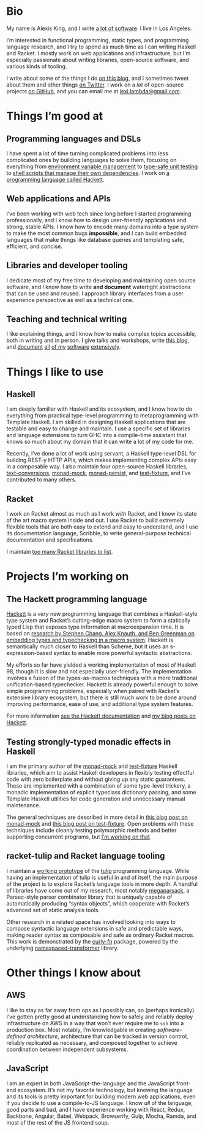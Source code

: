 # Bio

My name is Alexis King, and I write [a lot of software][github-repos]. I live in Los Angeles.

I’m interested in functional programming, static types, and programming language research, and I try to spend as much time as I can writing Haskell and Racket. I mostly work on web applications and infrastructure, but I’m especially passionate about writing libraries, open-source software, and various kinds of tooling.

I write about some of the things I do [on this blog](/), and I sometimes tweet about them and other things [on Twitter][twitter]. I work on a *lot* of open-source projects [on GitHub][github], and you can email me at [lexi.lambda@gmail.com][email].

# Things I’m good at

## Programming languages and DSLs

I have spent a lot of time turning complicated problems into less complicated ones by building languages to solve them, focusing on everything from [environment variable management][envy] to [type-safe unit testing][monad-mock] to [shell scripts that manage their own dependencies][scripty]. I work on [a programming language called Hackett](#the-hackett-programming-language).

## Web applications and APIs

I’ve been working with web tech since long before I started programming professionally, and I know how to design user-friendly applications and strong, stable APIs. I know how to encode many domains into a type system to make the most common bugs **impossible**, and I can build embedded languages that make things like database queries and templating safe, efficient, and concise.

## Libraries and developer tooling

I dedicate most of my free time to developing and maintaining open source software, and I know how to write **and document** watertight abstractions that can be used and reused. I approach library interfaces from a user experience perspective as well as a technical one.

## Teaching and technical writing

I like explaining things, and I know how to make complex topics accessible, both in writing and in person. I give talks and workshops, write [this blog](/), and [document][hackett-doc] [all][megaparsack-doc] [of my][functional-doc] [software][lens-doc] [extensively][test-fixture-doc].

# Things I like to use

## Haskell

I am deeply familiar with Haskell and its ecosystem, and I know how to do everything from practical type-level programming to metaprogramming with Template Haskell. I am skilled in designing Haskell applications that are testable and easy to change and maintain. I use a specific set of libraries and language extensions to turn GHC into a compile-time assistant that knows so much about my domain that it can write a lot of my code for me.

Recently, I’ve done a lot of work using servant, a Haskell type-level DSL for building REST-y HTTP APIs, which makes implementing complex APIs easy in a composable way. I also maintain four open-source Haskell libraries, [text-conversions][], [monad-mock][], [monad-persist][], and [test-fixture][], and I’ve contributed to many others.

## Racket

I work *on* Racket almost as much as I work *with* Racket, and I know its state of the art macro system inside and out. I use Racket to build extremely flexible tools that are both easy to extend and easy to understand, and I use its documentation language, Scribble, to write general-purpose technical documentation and specifications.

I maintain [too many Racket libraries to list][racket-my-packages].

# Projects I’m working on

## The Hackett programming language

[Hackett][hackett] is a *very* new programming language that combines a Haskell-style type system and Racket’s cutting-edge macro system to form a statically typed Lisp that exposes type information at macroexpansion time. It is based on [research by Stephen Chang, Alex Knauth, and Ben Greenman on embedding types and typechecking in a macro system][types-as-macros]. Hackett is semantically much closer to Haskell than Scheme, but it uses an s-expression-based syntax to enable more powerful syntactic abstractions.

My efforts so far have yielded a working implementation of most of Haskell 98, though it is slow and not especially user-friendly. The implementation involves a fusion of the types-as-macros techniques with a more traditional unification-based typechecker. Hackett is already powerful enough to solve simple programming problems, especially when paired with Racket’s extensive library ecosystem, but there is still much work to be done around improving performance, ease of use, and additional type system features.

For more information [see the Hackett documentation][hackett-doc] and [my blog posts on Hackett][hackett-blog-posts].

## Testing strongly-typed monadic effects in Haskell

I am the primary author of the [monad-mock][] and [test-fixture][] Haskell libraries, which aim to assist Haskell developers in flexibly testing effectful code with zero boilerplate and without giving up any static guarantees. These are implemented with a combination of some type-level trickery, a monadic implementation of explicit typeclass dictionary passing, and some Template Haskell utilities for code generation and unnecessary manual maintenance.

The general techniques are described in more detail in [this blog post on monad-mock][monad-mock-blog-post] and [this blog post on test-fixture][haskell-testing-blog-post]. Open problems with these techniques include cleanly testing polymorphic methods and better supporting concurrent programs, but [I’m working on that][test-fixture-polymorphic-issue].

## racket-tulip and Racket language tooling

I maintain a [working prototype][racket-tulip] of the [tulip][tulip-lang] programming language. While having an implementation of tulip is useful in and of itself, the main purpose of the project is to explore Racket’s language tools in more depth. A handful of libraries have come out of my research, most notably [megaparsack][megaparsack], a Parsec-style parser combinator library that is uniquely capable of automatically producing “syntax objects”, which cooperate with Racket’s advanced set of static analysis tools.

Other research in a related space has involved looking into ways to compose syntactic language extensions in safe and predictable ways, making reader syntax as composable and safe as ordinary Racket macros. This work is demonstrated by the [curly-fn][curly-fn] package, powered by the underlying [namespaced-transformer][namespaced-transformer] library.

# Other things I know about

## AWS

I like to stay as far away from ops as I possibly can, so (perhaps ironically) I’ve gotten pretty good at understanding how to safely and reliably deploy infrastructure on AWS in a way that won’t ever require me to `ssh` into a production box. Most notably, I’m knowledgable in creating *software-defined architecture*, architecture that can be tracked in version control, reliably replicated as necessary, and composed together to achieve coordination between independent subsystems.

## JavaScript

I am an expert in both JavaScript-the-language and the JavaScript front-end ecosystem. It’s not my favorite technology, but knowing the language and its tools is pretty important for building modern web applications, even if you decide to use a compile-to-JS language. I know *all* of the language, good parts and bad, and I have experience working with React, Redux, Backbone, Angular, Babel, Webpack, Browserify, Gulp, Mocha, Ramda, and most of the rest of the JS frontend soup.


[curly-fn]: https://github.com/lexi-lambda/racket-curly-fn
[email]: mailto:lexi.lambda@gmail.com
[envy]: https://github.com/lexi-lambda/envy
[functional-doc]: http://docs.racket-lang.org/functional/interfaces.html
[github]: https://github.com/lexi-lambda
[github-repos]: https://github.com/lexi-lambda?tab=repositories
[hackett]: https://github.com/lexi-lambda/hackett
[hackett-announcement]: /blog/2017/01/02/rascal-a-haskell-with-more-parentheses/
[hackett-blog-posts]: /tags/hackett.html
[hackett-doc]: https://pkg-build.racket-lang.org/doc/hackett@hackett-doc/
[haskell-testing-blog-post]: /blog/2016/10/03/using-types-to-unit-test-in-haskell/
[lens-doc]: http://docs.racket-lang.org/lens/lens-guide.html
[megaparsack]: https://github.com/lexi-lambda/megaparsack
[megaparsack-doc]: http://docs.racket-lang.org/megaparsack/index.html
[monad-persist]: https://github.com/cjdev/monad-persist
[monad-mock]: https://github.com/cjdev/monad-mock
[monad-mock-blog-post]: /blog/2017/06/29/unit-testing-effectful-haskell-with-monad-mock/
[namespaced-transformer]: https://github.com/lexi-lambda/namespaced-transformer
[racket-my-packages]: https://pkgd.racket-lang.org/pkgn/search?tags=author%3Alexi.lambda%40gmail.com
[racket-tulip]: https://github.com/lexi-lambda/racket-tulip
[scripty]: https://github.com/lexi-lambda/scripty
[test-fixture]: https://github.com/cjdev/test-fixture
[test-fixture-doc]: http://hackage.haskell.org/package/test-fixture/docs/Control-Monad-TestFixture.html
[test-fixture-polymorphic-issue]: https://github.com/cjdev/test-fixture/issues/19#issuecomment-253080750
[text-conversions]: https://github.com/cjdev/text-conversions
[tulip-lang]: http://tuliplang.org
[twitter]: https://twitter.com/lexi_lambda
[types-as-macros]: http://www.ccs.neu.edu/home/stchang/pubs/ckg-popl2017.pdf
